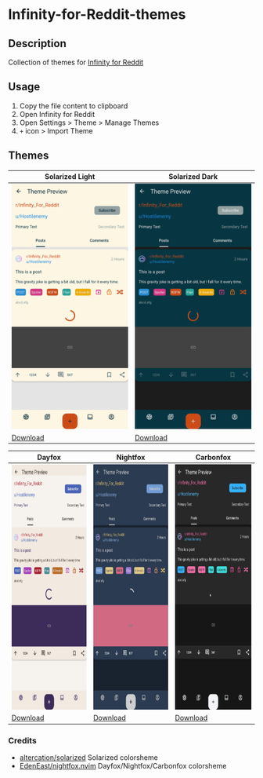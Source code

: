 # Infinity-for-Reddit-themes

## Description

Collection of themes for [Infinity for Reddit](https://github.com/Docile-Alligator/Infinity-For-Reddit)

## Usage

1. Copy the file content to clipboard
2. Open Infinity for Reddit
3. Open Settings > Theme > Manage Themes
4. `+` icon > Import Theme

## Themes

| Solarized Light                                                                                          | Solarized Dark                                                                                          |
| -------------------------------------------------------------------------------------------------------- | ------------------------------------------------------------------------------------------------------- |
| <img src="./docs/assets/screenshot-solarized-light.png" height="500px">                                  | <img src="./docs/assets/screenshot-solarized-dark.png" height="500px">                                  |
| [Download](https://github.com/Generator/Infinity-for-Reddit-themes/raw/main/themes/solarized-light.json) | [Download](https://github.com/Generator/Infinity-for-Reddit-themes/raw/main/themes/solarized-dark.json) |

| Dayfox                                                                                          | Nightfox                                                                                          | Carbonfox                                                                                          |
| ----------------------------------------------------------------------------------------------- | ------------------------------------------------------------------------------------------------- | -------------------------------------------------------------------------------------------------- |
| <img src="./docs/assets/screenshot-dayfox.png" height="500px">                                  | <img src="./docs/assets/screenshot-nightfox.png" height="500px">                                  | <img src="./docs/assets/screenshot-carbonfox.png" height="500px">                                  |
| [Download](https://github.com/Generator/Infinity-for-Reddit-themes/raw/main/themes/dayfox.json) | [Download](https://github.com/Generator/Infinity-for-Reddit-themes/raw/main/themes/nightfox.json) | [Download](https://github.com/Generator/Infinity-for-Reddit-themes/raw/main/themes/carbonfox.json) |

### Credits

- [altercation/solarized](https://github.com/altercation/solarized) Solarized colorsheme
- [EdenEast/nightfox.nvim](https://github.com/EdenEast/nightfox.nvim) Dayfox/Nightfox/Carbonfox colorsheme
